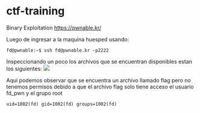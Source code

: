 # ctf-training

Binary Exploitation
https://pwnable.kr/

Luego de ingresar a la maquina huesped usando:

```fd@pwnable:~$ ssh fd@pwnable.kr -p2222```

Inspeccionando un poco los archivos que se encuentran disponibles estan los siguientes: 
![](images/fd_files.PNG)

Aqui podemos observar que se encuentra un archivo llamado flag pero no tenemos permisos debido a que el archivo flag solo tiene acceso el usuario fd_pwn y el grupo root

`uid=1002(fd) gid=1002(fd) groups=1002(fd)`


